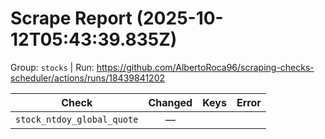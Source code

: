 # Scrape Report (2025-10-12T05:43:39.835Z)

Group: `stocks`  |  Run: https://github.com/AlbertoRoca96/scraping-checks-scheduler/actions/runs/18439841202

| Check | Changed | Keys | Error |
|---|:---:|:--|:--|
| `stock_ntdoy_global_quote` | — |  |  |
